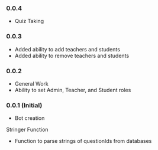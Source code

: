 ### 0.0.4

* Quiz Taking


### 0.0.3

* Added ability to add teachers and students
* Added ability to remove teachers and students


### 0.0.2

* General Work
* Ability to set Admin, Teacher, and Student roles


### 0.0.1 (Initial)

* Bot creation

Stringer Function
* Function to parse strings of questionIds from databases
